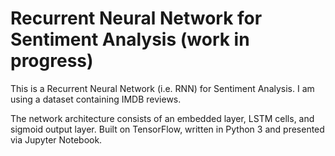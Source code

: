 # Recurrent Neural Network for Sentiment Analysis (work in progress)

This is a Recurrent Neural Network (i.e. RNN) for Sentiment Analysis. I am using a dataset containing IMDB reviews.

The network architecture consists of an embedded layer, LSTM cells, and sigmoid output layer. Built on TensorFlow, written in Python 3 and presented via Jupyter Notebook.

